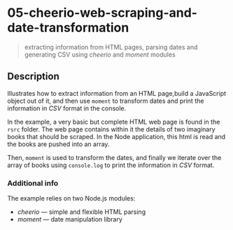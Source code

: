 # 05-cheerio-web-scraping-and-date-transformation
> extracting information from HTML pages, parsing dates and generating CSV using *cheerio* and *moment* modules

## Description
Illustrates how to extract information from an HTML page,build a JavaScript object out of it, and then use `moment` to transform dates and print the information in *CSV* format in the console.

In the example, a very basic but complete HTML web page is found in the `rsrc` folder. The web page contains within it the details of two imaginary books that should be scraped. In the Node application, this html is read and the books are pushed into an array.

Then, `moment` is used to transform the dates, and finally we iterate over the array of books using `console.log` to print the information in *CSV* format.

### Additional info
The example relies on two Node.js modules:
+ *cheerio* &mdash; simple and flexible HTML parsing
+ *moment* &mdash; date manipulation library
